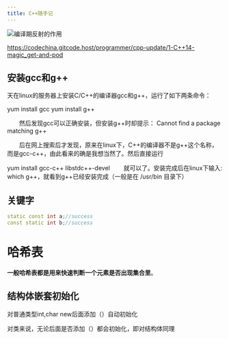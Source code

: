 ```yaml
---
title: C++随手记
---
```


![编译期反射的作用](C:\Users\22953\Desktop\blog\img\编译期反射的作用.png)

https://codechina.gitcode.host/programmer/cpp-update/1-C++14-magic_get-and-pod





## 安装gcc和g++

天在linux的服务器上安装C/C++的编译器gcc和g++，运行了如下两条命令：

yum install gcc
yum install g++

　　然后发现gcc可以正确安装，但安装g++时却提示： Cannot find a package matching g++

　　后在网上搜索后才发现，原来在linux下，C++的编译器不是g++这个名称，而是gcc-c++，由此看来的确是我想当然了。然后直接运行

 yum install gcc-c++ libstdc++-devel
　　就可以了。安装完成后在linux下输入: which g++，就看到g++已经安装完成（一般是在 /usr/bin 目录下）

## 关键字

```c++
static const int a;//success
const static int b;//success
```

# 哈希表

**一般哈希表都是用来快速判断一个元素是否出现集合里**。

## 结构体嵌套初始化

 对普通类型int,char new后面添加（）自动初始化

对类来说，无论后面是否添加（）都会初始化，即对结构体同理
